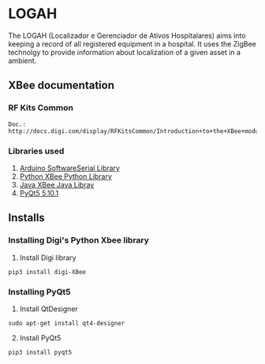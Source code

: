 # LOGAH
The LOGAH (Localizador e Gerenciador de Ativos Hospitalares) aims into keeping a record of all
registered equipment in a hospital. It uses the ZigBee technolgy to provide information about
localization of a given asset in a ambient.

## XBee documentation
### RF Kits Common
    Doc.: http://docs.digi.com/display/RFKitsCommon/Introduction+to+the+XBee+modules
### Libraries used
 1. [Arduino SoftwareSerial Library](https://www.arduino.cc/en/Reference/SoftwareSerial)
 1. [Python XBee Python Library](http://xbplib.readthedocs.io/en/latest/)
 1. [Java XBee Java Libray](https://www.digi.com/resources/documentation/digidocs/90001438/#concepts/c_90001438.htm%3FTocPath%3D_____1)
 1. [PyQt5 5.10.1](http://pyqt.sourceforge.net/Docs/PyQt5/)


## Installs
### Installing Digi's Python Xbee library

  1. Install Digi library

  `pip3 install digi-XBee`

### Installing PyQt5

  1. Install QtDesigner

  `sudo apt-get install qt4-designer`

  2. Install PyQt5

   `pip3 install pyqt5`
